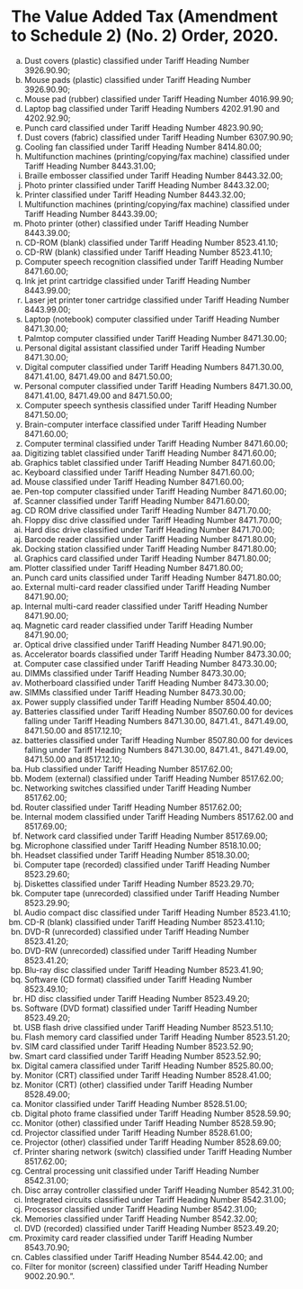 # The Value Added Tax (Amendment to Schedule 2) (No. 2) Order, 2020.

<ol type="a">

<li> Dust covers (plastic) classified under Tariff Heading Number 3926.90.90;</li>
<li>Mouse pads (plastic) classified under Tariff Heading Number 3926.90.90;
</li><li>Mouse pad (rubber) classified under Tariff Heading Number 4016.99.90;
</li><li>Laptop bag classified under Tariff Heading Numbers 4202.91.90 and 4202.92.90;
</li><li>Punch card classified under Tariff Heading Number 4823.90.90;
</li><li>Dust covers (fabric) classified under Tariff Heading Number 6307.90.90;
</li><li>Cooling fan classified under Tariff Heading Number 8414.80.00;
</li><li>Multifunction machines (printing/copying/fax machine) classified under Tariff Heading Number 8443.31.00;
</li><li>Braille embosser classified under Tariff Heading Number 8443.32.00;
</li><li>Photo printer classified under Tariff Heading Number 8443.32.00;
</li><li>Printer classified under Tariff Heading Number 8443.32.00;
</li><li>Multifunction machines (printing/copying/fax machine) classified under Tariff Heading Number 8443.39.00;
</li><li>Photo printer (other) classified under Tariff Heading Number 8443.39.00;
</li><li>CD-ROM (blank) classified under Tariff Heading Number 8523.41.10;
</li><li>CD-RW (blank) classified under Tariff Heading Number 8523.41.10;
</li><li>Computer speech recognition classified under Tariff Heading Number 8471.60.00;
</li><li>Ink jet print cartridge classified under Tariff Heading Number 8443.99.00;
</li><li>Laser jet printer toner cartridge classified under Tariff Heading Number 8443.99.00;
</li><li>Laptop (notebook) computer classified under Tariff Heading Number 8471.30.00;
</li><li>Palmtop computer classified under Tariff Heading Number 8471.30.00;
</li><li>Personal digital assistant classified under Tariff Heading Number 8471.30.00;
</li><li>Digital computer classified under Tariff Heading Numbers 8471.30.00, 8471.41.00, 8471.49.00 and 8471.50.00;
</li><li>Personal computer classified under Tariff Heading Numbers 8471.30.00, 8471.41.00, 8471.49.00 and 8471.50.00;
</li><li>Computer speech synthesis classified under Tariff Heading Number 8471.50.00;
</li><li>Brain-computer interface classified under Tariff Heading Number 8471.60.00;
</li><li>Computer terminal classified under Tariff Heading Number 8471.60.00;
</li><li>Digitizing tablet classified under Tariff Heading Number 8471.60.00;
</li><li>Graphics tablet classified under Tariff Heading Number 8471.60.00;
</li><li>Keyboard classified under Tariff Heading Number 8471.60.00;
</li><li>Mouse classified under Tariff Heading Number 8471.60.00;
</li><li>Pen-top computer classified under Tariff Heading Number 8471.60.00;
</li><li>Scanner classified under Tariff Heading Number 8471.60.00;
</li><li>CD ROM drive classified under Tariff Heading Number 8471.70.00;
</li><li>Floppy disc drive classified under Tariff Heading Number 8471.70.00;
</li><li>Hard disc drive classified under Tariff Heading Number 8471.70.00;
</li><li>Barcode reader classified under Tariff Heading Number 8471.80.00;
</li><li>Docking station classified under Tariff Heading Number 8471.80.00;
</li><li>Graphics card classified under Tariff Heading Number 8471.80.00;
</li><li>Plotter classified under Tariff Heading Number 8471.80.00;
</li><li>Punch card units classified under Tariff Heading Number 8471.80.00;
</li><li>External multi-card reader classified under Tariff Heading Number 8471.90.00;
</li><li>Internal multi-card reader classified under Tariff Heading Number 8471.90.00;
</li><li>Magnetic card reader classified under Tariff Heading Number 8471.90.00;
</li><li>Optical drive classified under Tariff Heading Number 8471.90.00;
</li><li>Accelerator boards classified under Tariff Heading Number 8473.30.00;
</li><li>Computer case classified under Tariff Heading Number 8473.30.00;
</li><li>DIMMs classified under Tariff Heading Number 8473.30.00;
</li><li>Motherboard classified under Tariff Heading Number 8473.30.00;
</li><li>SIMMs classified under Tariff Heading Number 8473.30.00;
</li><li>Power supply classified under Tariff Heading Number 8504.40.00;
</li><li>Batteries classified under Tariff Heading Number 8507.60.00 for devices falling under Tariff Heading Numbers 8471.30.00, 8471.41., 8471.49.00, 8471.50.00 and 8517.12.10;
</li><li>batteries classified under Tariff Heading Number 8507.80.00 for devices falling under Tariff Heading Numbers 8471.30.00, 8471.41., 8471.49.00, 8471.50.00 and 8517.12.10;
</li><li>Hub classified under Tariff Heading Number 8517.62.00;
</li><li>Modem (external) classified under Tariff Heading Number 8517.62.00;
</li><li>Networking switches classified under Tariff Heading Number 8517.62.00;
</li><li>Router classified under Tariff Heading Number 8517.62.00;
</li><li>Internal modem classified under Tariff Heading Numbers 8517.62.00 and 8517.69.00;
</li><li>Network card classified under Tariff Heading Number 8517.69.00;
</li><li>Microphone classified under Tariff Heading Number 8518.10.00;
</li><li>Headset classified under Tariff Heading Number 8518.30.00;
</li><li>Computer tape (recorded) classified under Tariff Heading Number 8523.29.60;
</li><li>Diskettes classified under Tariff Heading Number 8523.29.70;
</li><li>Computer tape (unrecorded) classified under Tariff Heading Number 8523.29.90;
</li><li>Audio compact disc classified under Tariff Heading Number 8523.41.10;
</li><li>CD-R (blank) classified under Tariff Heading Number 8523.41.10;
</li><li>DVD-R (unrecorded) classified under Tariff Heading Number 8523.41.20;
</li><li>DVD-RW (unrecorded) classified under Tariff Heading Number 8523.41.20;
</li><li>Blu-ray disc classified under Tariff Heading Number 8523.41.90;
</li><li>Software (CD format) classified under Tariff Heading Number 8523.49.10;
</li><li>HD disc classified under Tariff Heading Number 8523.49.20;
</li><li>Software (DVD format) classified under Tariff Heading Number 8523.49.20;
</li><li>USB flash drive classified under Tariff Heading Number 8523.51.10;
</li><li>Flash memory card classified under Tariff Heading Number 8523.51.20;
</li><li>SIM card classified under Tariff Heading Number 8523.52.90;
</li><li>Smart card classified under Tariff Heading Number 8523.52.90;
</li><li>Digital camera classified under Tariff Heading Number 8525.80.00;
</li><li>Monitor (CRT) classified under Tariff Heading Number 8528.41.00;
</li><li>Monitor (CRT) (other) classified under Tariff Heading Number 8528.49.00;
</li><li>Monitor classified under Tariff Heading Number 8528.51.00;
</li><li>Digital photo frame classified under Tariff Heading Number 8528.59.90;
</li><li>Monitor (other) classified under Tariff Heading Number 8528.59.90;
</li><li>Projector classified under Tariff Heading Number 8528.61.00;
</li><li>Projector (other) classified under Tariff Heading Number 8528.69.00;
</li><li>Printer sharing network (switch) classified under Tariff Heading Number 8517.62.00;
</li><li>Central processing unit classified under Tariff Heading Number 8542.31.00;
</li><li>Disc array controller classified under Tariff Heading Number 8542.31.00;
</li><li>Integrated circuits classified under Tariff Heading Number 8542.31.00;
</li><li>Processor classified under Tariff Heading Number 8542.31.00;
</li><li>Memories classified under Tariff Heading Number 8542.32.00;
</li><li>DVD (recorded) classified under Tariff Heading Number 8523.49.20;
</li><li>Proximity card reader classified under Tariff Heading Number 8543.70.90;
</li><li>Cables classified under Tariff Heading Number 8544.42.00; and
</li><li>Filter for monitor (screen) classified under Tariff Heading Number 9002.20.90.”.</li>
</ol>
